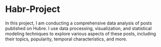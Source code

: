 # Habr-Project
In this project, I am conducting a comprehensive data analysis of posts published on Hubre. I use data processing, visualization, and statistical modeling techniques to explore various aspects of these posts, including their topics, popularity, temporal characteristics, and more.
